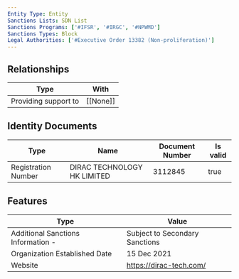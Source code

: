```yaml
---
Entity Type: Entity
Sanctions Lists: SDN List
Sanctions Programs: ['#IFSR', '#IRGC', '#NPWMD']
Sanctions Types: Block
Legal Authorities: ['#Executive Order 13382 (Non-proliferation)']
---
```


## Relationships
| Type  | With      | 
|-------|-----------|
| Providing support to | [[None]] |

## Identity Documents
| Type  | Name      | Document Number | Is valid |
|-------|-----------|-----------------|----------|
| Registration Number | DIRAC TECHNOLOGY HK LIMITED | 3112845 | true |

## Features
| Type  | Value      |
|-------|------------|
| Additional Sanctions Information - | Subject to Secondary Sanctions |
| Organization Established Date | 15 Dec 2021 |
| Website | https://dirac-tech.com/ |
